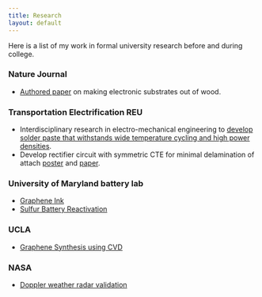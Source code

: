 ```yaml
---
title: Research
layout: default
---
```

Here is a list of my work in formal university research before and during college.

### Nature Journal
- [Authored paper](https://www.nature.com/articles/srep17703) on making electronic substrates out of wood.

### Transportation Electrification REU
- Interdisciplinary research in electro-mechanical engineering to [develop solder paste that withstands wide temperature cycling and high power densities](https://reu.ece.umd.edu/selected-students).
- Develop rectifier circuit with symmetric CTE for minimal delamination of attach [poster](research/development_TLPS_poster.pdf) and [paper](research/development_TLPS_paper.pdf).

### University of Maryland battery lab
- [Graphene Ink](research/graphene_ink.pdf)
- [Sulfur Battery Reactivation](research/sulfur_batteries.pdf)

### UCLA
- [Graphene Synthesis using CVD](research/uclaposterpresentation.jpg)

### NASA
- [Doppler weather radar validation](research/nasa_poster.pdf)